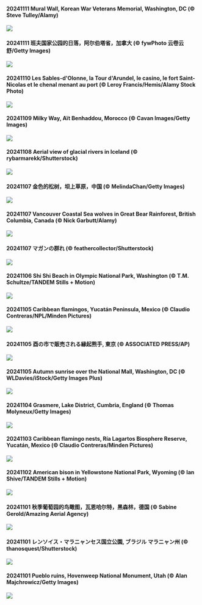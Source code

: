 #### 20241111 Mural Wall, Korean War Veterans Memorial, Washington, DC (© Steve Tulley/Alamy)

![](20241111_VeteranReflections_1920x1080.jpg)

#### 20241111 班夫国家公园的日落，阿尔伯塔省，加拿大 (© fywPhoto 云卷云舒/Getty Images)

![](20241111_Banff_1920x1080.jpg)

#### 20241110 Les Sables-d'Olonne, la Tour d'Arundel, le casino, le fort Saint-Nicolas et le chenal menant au port (© Leroy Francis/Hemis/Alamy Stock Photo)

![](20241110_VendeeGlobe_1920x1080.jpg)

#### 20241109 Milky Way, Aït Benhaddou, Morocco (© Cavan Images/Getty Images)

![](20241109_MoroccoMilkyWay_1920x1080.jpg)

#### 20241108 Aerial view of glacial rivers in Iceland (© rybarmarekk/Shutterstock)

![](20241108_GlacialRivers_1920x1080.jpg)

#### 20241107 金色的松树，坝上草原，中国 (© MelindaChan/Getty Images)

![](20241107_LiDong_1920x1080.jpg)

#### 20241107 Vancouver Coastal Sea wolves in Great Bear Rainforest, British Columbia, Canada (© Nick Garbutt/Alamy)

![](20241107_CanadaWolves_1920x1080.jpg)

#### 20241107 マガンの群れ (© feathercollector/Shutterstock)

![](20241107_AnserAlbifrons_1920x1080.jpg)

#### 20241106 Shi Shi Beach in Olympic National Park, Washington (© T.M. Schultze/TANDEM Stills + Motion)

![](20241106_ShiShiBeach_1920x1080.jpg)

#### 20241105 Caribbean flamingos, Yucatán Peninsula, Mexico (© Claudio Contreras/NPL/Minden Pictures)

![](20241105_YucatanFlamingos_1920x1080.jpg)

#### 20241105 酉の市で販売される縁起熊手, 東京 (© ASSOCIATED PRESS/AP)

![](20241105_Torinoichi_1920x1080.jpg)

#### 20241105 Autumn sunrise over the National Mall, Washington, DC (© WLDavies/iStock/Getty Images Plus)

![](20241105_DCSunrise_1920x1080.jpg)

#### 20241104 Grasmere, Lake District, Cumbria, England (© Thomas Molyneux/Getty Images)

![](20241104_CumbriaAutumn_1920x1080.jpg)

#### 20241103 Caribbean flamingo nests, Ría Lagartos Biosphere Reserve, Yucatán, Mexico (© Claudio Contreras/Minden Pictures)

![](20241103_YucatanBiosphere_1920x1080.jpg)

#### 20241102 American bison in Yellowstone National Park, Wyoming (© Ian Shive/TANDEM Stills + Motion)

![](20241102_BisonYellowstone_1920x1080.jpg)

#### 20241101 秋季葡萄园的鸟瞰图，瓦恩哈尔特，黑森林，德国 (© Sabine Gerold/Amazing Aerial Agency)

![](20241101_VineyardsBlackForestFall_1920x1080.jpg)

#### 20241101 レンソイス・マラニャンセス国立公園, ブラジル マラニャン州 (© thanosquest/Shutterstock)

![](20241101_LencoisMaranhao_1920x1080.jpg)

#### 20241101 Pueblo ruins, Hovenweep National Monument, Utah (© Alan Majchrowicz/Getty Images)

![](20241101_HovenweepRuins_1920x1080.jpg)

